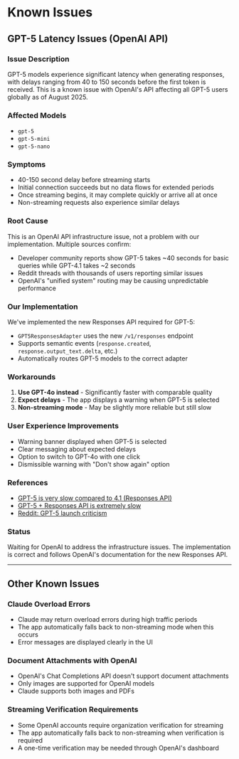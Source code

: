 # Known Issues

## GPT-5 Latency Issues (OpenAI API)

### Issue Description
GPT-5 models experience significant latency when generating responses, with delays ranging from 40 to 150 seconds before the first token is received. This is a known issue with OpenAI's API affecting all GPT-5 users globally as of August 2025.

### Affected Models
- `gpt-5`
- `gpt-5-mini` 
- `gpt-5-nano`

### Symptoms
- 40-150 second delay before streaming starts
- Initial connection succeeds but no data flows for extended periods
- Once streaming begins, it may complete quickly or arrive all at once
- Non-streaming requests also experience similar delays

### Root Cause
This is an OpenAI API infrastructure issue, not a problem with our implementation. Multiple sources confirm:
- Developer community reports show GPT-5 takes ~40 seconds for basic queries while GPT-4.1 takes ~2 seconds
- Reddit threads with thousands of users reporting similar issues
- OpenAI's "unified system" routing may be causing unpredictable performance

### Our Implementation
We've implemented the new Responses API required for GPT-5:
- `GPT5ResponsesAdapter` uses the new `/v1/responses` endpoint
- Supports semantic events (`response.created`, `response.output_text.delta`, etc.)
- Automatically routes GPT-5 models to the correct adapter

### Workarounds
1. **Use GPT-4o instead** - Significantly faster with comparable quality
2. **Expect delays** - The app displays a warning when GPT-5 is selected
3. **Non-streaming mode** - May be slightly more reliable but still slow

### User Experience Improvements
- Warning banner displayed when GPT-5 is selected
- Clear messaging about expected delays
- Option to switch to GPT-4o with one click
- Dismissible warning with "Don't show again" option

### References
- [GPT-5 is very slow compared to 4.1 (Responses API)](https://community.openai.com/t/gpt-5-is-very-slow-compared-to-4-1-responses-api/1337859)
- [GPT-5 + Responses API is extremely slow](https://community.openai.com/t/gpt-5-responses-api-is-extremely-slow/1338478)
- [Reddit: GPT-5 launch criticism](https://www.reddit.com/r/ChatGPT/comments/gpt5horrible)

### Status
Waiting for OpenAI to address the infrastructure issues. The implementation is correct and follows OpenAI's documentation for the new Responses API.

---

## Other Known Issues

### Claude Overload Errors
- Claude may return overload errors during high traffic periods
- The app automatically falls back to non-streaming mode when this occurs
- Error messages are displayed clearly in the UI

### Document Attachments with OpenAI
- OpenAI's Chat Completions API doesn't support document attachments
- Only images are supported for OpenAI models
- Claude supports both images and PDFs

### Streaming Verification Requirements
- Some OpenAI accounts require organization verification for streaming
- The app automatically falls back to non-streaming when verification is required
- A one-time verification may be needed through OpenAI's dashboard